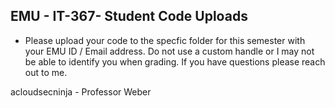 ## EMU - IT-367- Student Code Uploads

- Please upload your code to the specfic folder for this semester with your EMU ID / Email address. Do not use a custom handle or I may not be able to identify you when grading. If you have questions please reach out to me.

acloudsecninja - Professor Weber